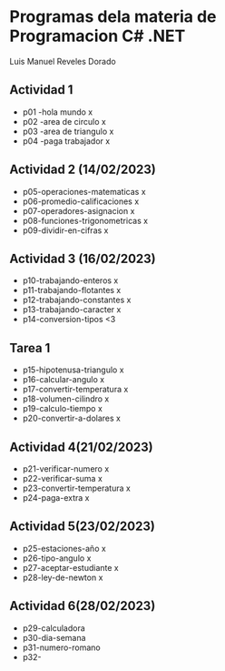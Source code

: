 # Programas dela materia de Programacion C# .NET
Luis Manuel Reveles Dorado 
## Actividad 1
- p01 -hola mundo x
- p02 -area de circulo x
- p03 -area de triangulo x
- p04 -paga trabajador x
## Actividad 2 (14/02/2023)
- p05-operaciones-matematicas x
- p06-promedio-calificaciones x
- p07-operadores-asignacion x
- p08-funciones-trigonometricas x
- p09-dividir-en-cifras x
## Actividad 3 (16/02/2023)
- p10-trabajando-enteros x
- p11-trabajando-flotantes x
- p12-trabajando-constantes x
- p13-trabajando-caracter x
- p14-conversion-tipos <3
## Tarea 1
- p15-hipotenusa-triangulo x
- p16-calcular-angulo x
- p17-convertir-temperatura x
- p18-volumen-cilindro x
- p19-calculo-tiempo x
- p20-convertir-a-dolares x

## Actividad 4(21/02/2023)
- p21-verificar-numero x
- p22-verificar-suma x
- p23-convertir-temperatura x
- p24-paga-extra x

## Actividad 5(23/02/2023)
- p25-estaciones-año x
- p26-tipo-angulo x
- p27-aceptar-estudiante x
- p28-ley-de-newton x
## Actividad 6(28/02/2023)
- p29-calculadora
- p30-dia-semana
- p31-numero-romano
- p32-


